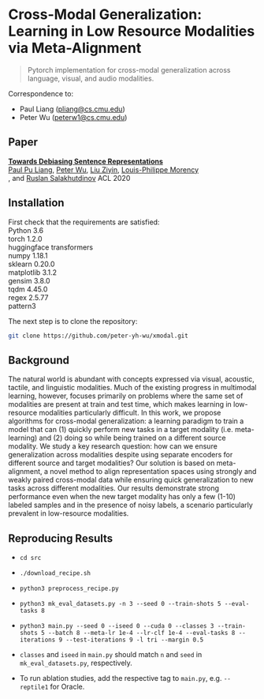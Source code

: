 # Cross-Modal Generalization: Learning in Low Resource Modalities via Meta-Alignment

> Pytorch implementation for cross-modal generalization across language, visual, and audio modalities.

Correspondence to: 
  - Paul Liang (pliang@cs.cmu.edu)
  - Peter Wu (peterw1@cs.cmu.edu)

## Paper

[**Towards Debiasing Sentence Representations**](https://arxiv.org/abs/2012.02813)<br>
[Paul Pu Liang](http://www.cs.cmu.edu/~pliang/), [Peter Wu](), [Liu Ziyin](), [Louis-Philippe Morency](https://www.cs.cmu.edu/~morency/)<br>, and [Ruslan Salakhutdinov](https://www.cs.cmu.edu/~rsalakhu/)
ACL 2020

## Installation

First check that the requirements are satisfied:</br>
Python 3.6</br>
torch 1.2.0</br>
huggingface transformers</br>
numpy 1.18.1</br>
sklearn 0.20.0</br>
matplotlib 3.1.2</br>
gensim 3.8.0 </br>
tqdm 4.45.0</br>
regex 2.5.77</br>
pattern3</br>

The next step is to clone the repository:
```bash
git clone https://github.com/peter-yh-wu/xmodal.git
```

## Background

The natural world is abundant with concepts expressed via visual, acoustic, tactile, and linguistic modalities. Much of the existing progress in multimodal learning, however, focuses primarily on problems where the same set of modalities are present at train and test time, which makes learning in low-resource modalities particularly difficult. In this work, we propose algorithms for cross-modal generalization: a learning paradigm to train a model that can (1) quickly perform new tasks in a target modality (i.e. meta-learning) and (2) doing so while being trained on a different source modality. We study a key research question: how can we ensure generalization across modalities despite using separate encoders for different source and target modalities? Our solution is based on meta-alignment, a novel method to align representation spaces using strongly and weakly paired cross-modal data while ensuring quick generalization to new tasks across different modalities. Our results demonstrate strong performance even when the new target modality has only a few (1-10) labeled samples and in the presence of noisy labels, a scenario particularly prevalent in low-resource modalities.

## Reproducing Results

 - ```cd src```

 - ```./download_recipe.sh```

 - ```python3 preprocess_recipe.py```

 - ```python3 mk_eval_datasets.py -n 3 --seed 0 --train-shots 5 --eval-tasks 8```

 - ```python3 main.py --seed 0 --iseed 0 --cuda 0 --classes 3 --train-shots 5 --batch 8 --meta-lr 1e-4 --lr-clf 1e-4 --eval-tasks 8 --iterations 9 --test-iterations 9 -l tri --margin 0.5```

 - ```classes``` and ```iseed``` in ```main.py``` should match ```n``` and ```seed``` in ```mk_eval_datasets.py```, respectively.

 - To run ablation studies, add the respective tag to ```main.py```, e.g. ```--reptile1``` for Oracle.
